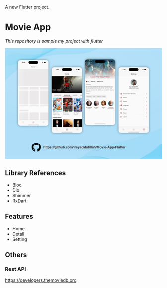 A new Flutter project.

# Movie App
 _This repository is sample my project with flutter_

![alt text](https://raw.githubusercontent.com/irsyadabdillah/Movie-App-Flutter/main/assets/images/github-ss.png)

## Library References

- Bloc
- Dio
- Shimmer
- RxDart

## Features

- Home
- Detail
- Setting

## Others
### Rest API
https://developers.themoviedb.org
